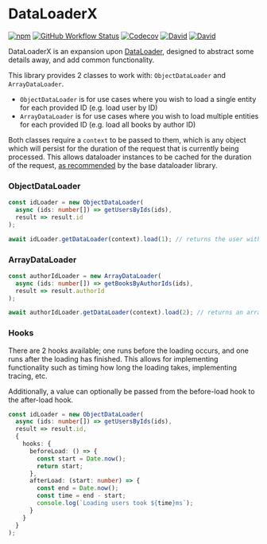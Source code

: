 # DataLoaderX

[![npm](https://img.shields.io/npm/v/dataloaderx?logo=npm)](https://www.npmjs.com/package/dataloaderx)
[![GitHub Workflow Status](https://img.shields.io/github/workflow/status/ezard/dataloaderx/publish?logo=github)](https://github.com/Ezard/dataloaderx)
[![Codecov](https://img.shields.io/codecov/c/github/ezard/dataloaderx?logo=codecov)](https://codecov.io/gh/Ezard/dataloaderx)
[![David](https://img.shields.io/david/ezard/dataloaderx?logo=npm)](https://github.com/Ezard/dataloaderx/blob/master/package.json)
[![David](https://img.shields.io/david/dev/ezard/dataloaderx?logo=npm)](https://github.com/Ezard/dataloaderx/blob/master/package.json)

DataLoaderX is an expansion upon [DataLoader](https://github.com/graphql/dataloader), designed to abstract some details away, and add common functionality.

This library provides 2 classes to work with: `ObjectDataLoader` and `ArrayDataLoader`.

- `ObjectDataLoader` is for use cases where you wish to load a single entity for each provided ID (e.g. load user by ID)
- `ArrayDataLoader` is for use cases where you wish to load multiple entities for each provided ID (e.g. load all books by author ID)

Both classes require a `context` to be passed to them, which is any object which will persist for the duration of the request that is currently being processed.
This allows dataloader instances to be cached for the duration of the request, [as recommended](https://github.com/graphql/dataloader#caching-per-request) by the base dataloader library.

### ObjectDataLoader

```typescript
const idLoader = new ObjectDataLoader(
  async (ids: number[]) => getUsersByIds(ids),
  result => result.id
);

await idLoader.getDataLoader(context).load(1); // returns the user with an ID of 1, or null if not found
```

### ArrayDataLoader

```typescript
const authorIdLoader = new ArrayDataLoader(
  async (ids: number[]) => getBooksByAuthorIds(ids),
  result => result.authorId
);

await authorIdLoader.getDataLoader(context).load(2); // returns an array of all books with an authorId of 2
```

### Hooks

There are 2 hooks available; one runs before the loading occurs, and one runs after the loading has finished.
This allows for implementing functionality such as timing how long the loading takes, implementing tracing, etc.

Additionally, a value can optionally be passed from the before-load hook to the after-load hook.

```typescript
const idLoader = new ObjectDataLoader(
  async (ids: number[]) => getUsersByIds(ids),
  result => result.id,
  {
    hooks: {
      beforeLoad: () => {
        const start = Date.now();
        return start;
      },
      afterLoad: (start: number) => {
        const end = Date.now();
        const time = end - start;
        console.log(`Loading users took ${time}ms`);
      }
    }
  }
);
```

